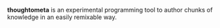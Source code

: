 **thoughtometa** is an experimental programming tool to author chunks of knowledge in an easily remixable way.
